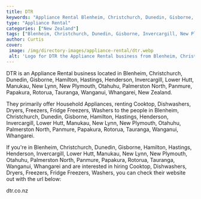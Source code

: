 ```yaml
---
title: DTR
keywords: "Appliance Rental Blenheim, Christchurch, Dunedin, Gisborne, Hamilton, Hastings, Henderson, Invercargill, Lower Hutt, Manukau, New Lynn, New Plymouth, Otahuhu, Palmerston North, Panmure, Papakura, Rotorua, Tauranga, Wanganui, Whangarei"
type: "Appliance Rental"
categories: ["New Zealand"]
tags: ["Blenheim, Christchurch, Dunedin, Gisborne, Invercargill, New Plymouth, Otahuhu"]
author: Curtis
cover: 
 image: /img/directory-images/appliance-rental/dtr.webp
 alt: 'Logo for DTR the Appliance Rental business from Blenheim, Christchurch, Dunedin, Gisborne, Hamilton, Hastings, Henderson, Invercargill, Lower Hutt, Manukau, New Lynn, New Plymouth, Otahuhu, Palmerston North, Panmure, Papakura, Rotorua, Tauranga, Wanganui, Whangarei, New Zealand'
---
```


DTR is an Appliance Rental business located in Blenheim, Christchurch, Dunedin, Gisborne, Hamilton, Hastings, Henderson, Invercargill, Lower Hutt, Manukau, New Lynn, New Plymouth, Otahuhu, Palmerston North, Panmure, Papakura, Rotorua, Tauranga, Wanganui, Whangarei, New Zealand. 

They primarily offer Household Appliances, renting Cooktop, Dishwashers, Dryers, Freezers, Fridge Freezers, Washers to the people in Blenheim, Christchurch, Dunedin, Gisborne, Hamilton, Hastings, Henderson, Invercargill, Lower Hutt, Manukau, New Lynn, New Plymouth, Otahuhu, Palmerston North, Panmure, Papakura, Rotorua, Tauranga, Wanganui, Whangarei.

If you're in Blenheim, Christchurch, Dunedin, Gisborne, Hamilton, Hastings, Henderson, Invercargill, Lower Hutt, Manukau, New Lynn, New Plymouth, Otahuhu, Palmerston North, Panmure, Papakura, Rotorua, Tauranga, Wanganui, Whangarei and are interested in hiring Cooktop, Dishwashers, Dryers, Freezers, Fridge Freezers, Washers, you can check their website out with the url below: 

dtr.co.nz
